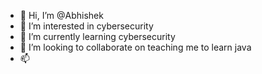 - 👋 Hi, I’m @Abhishek
- 👀 I’m interested in cybersecurity
- 🌱 I’m currently learning cybersecurity
- 💞️ I’m looking to collaborate on teaching me to learn java 
- 📫 
<script src="https://tryhackme.com/badge/453800"></script>

<!---
Abhishek001konni/Abhishek001konni is a ✨ special ✨ repository

